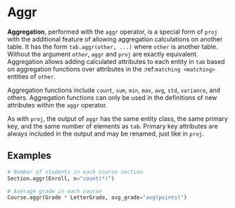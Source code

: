 # Aggr

**Aggregation**, performed with the ``aggr`` operator, is a special form of ``proj`` with the additional feature of allowing aggregation calculations on another table.
It has the form ``tab.aggr(other, ...)`` where ``other`` is another table.
Without the argument ``other``, ``aggr`` and ``proj`` are exactly equivalent.
Aggregation allows adding calculated attributes to each entity in ``tab`` based on aggregation functions over attributes in the :ref:`matching <matching>` entities of ``other``.

Aggregation functions include ``count``, ``sum``, ``min``, ``max``, ``avg``, ``std``, ``variance``, and others.
Aggregation functions can only be used in the definitions of new attributes within the ``aggr`` operator.

As with ``proj``, the output of ``aggr`` has the same entity class, the same primary key, and the same number of elements as ``tab``.
Primary key attributes are always included in the output and may be renamed, just like in ``proj``.

## Examples

```python
# Number of students in each course section
Section.aggr(Enroll, n="count(*)")

# Average grade in each course
Course.aggr(Grade * LetterGrade, avg_grade="avg(points)")
```
